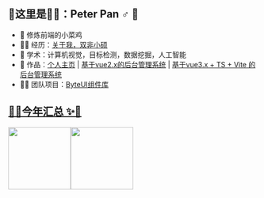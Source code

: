 ## 🎉这里是💁‍♂️：Peter Pan ♂️ 🌈

- 🛵 修炼前端的小菜鸡
- 👨‍💻 经历：<a href="https://github.com/PeterPH95/" target="_blank">关于我，双非小硕</a>
- 🌊 学术：计算机视觉，目标检测，数据挖掘，人工智能
- 🏡 作品：<a href="https://peterph95.github.io/vuepress2start/" target="_blank">个人主页</a> | <a href="https://peterph95.github.io/vue-manage-system/#/login" target="_blank">基于vue2.x的后台管理系统</a> | <a href="https://peterph95.github.io/vue3-manage-system/" target="_blank">基于vue3.x + TS + Vite 的后台管理系统</a>
- 👨‍💻 团队项目：<a href="https://github.com/Feweb-wind/ByteUi/tree/main" target="_blank">ByteUI组件库

## 🐱‍🐉今年汇总 ✨🐳

<img align="" height="126px" src="https://github-readme-stats.vercel.app/api?username=PeterPH95&hide_title=true&hide_border=true&show_icons=true&include_all_commits=true&line_height=21&bg_color=0,EC6C6C,FFD479,FFFC79,73FA79&theme=graywhite&locale=cn" /><img align="" height="126px" src="https://github-readme-stats.vercel.app/api/top-langs/?username=PeterPH95&hide_title=true&hide_border=true&layout=compact&bg_color=0,73FA79,73FDFF,D783FF&theme=graywhite&locale=cn" />
